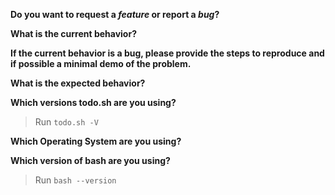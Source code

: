 **Do you want to request a *feature* or report a *bug*?**


**What is the current behavior?**


**If the current behavior is a bug, please provide the steps to reproduce and if possible a minimal demo of the problem.**


**What is the expected behavior?**


**Which versions todo.sh are you using?**
> Run `todo.sh -V`


**Which Operating System are you using?**


**Which version of bash are you using?**
> Run `bash --version`


